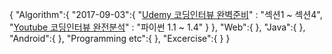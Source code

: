 {
    "Algorithm":{
        "2017-09-03":{
            "[Udemy 코딩인터뷰 완벽준비](https://github.com/rockry/algorithm/tree/master/udemy_%EC%BD%94%EB%94%A9%EC%9D%B8%ED%84%B0%EB%B7%B0%EC%99%84%EB%B2%BD%EC%A4%80%EB%B9%84)" : "섹션1 ~ 섹션4",
            "[Youtube 코딩인터뷰 완전분석](https://github.com/rockry/algorithm/tree/master/youtube_%EC%BD%94%EB%94%A9%EC%9D%B8%ED%84%B0%EB%B7%B0%EC%99%84%EC%A0%84%EB%B6%84%EC%84%9D)" : "파이썬 1.1 ~ 1.4"
            }
    },
    "Web":{
    },
    "Java":{
    },
    "Android":{
    },
    "Programming etc":{
    },
    "Excercise":{
    }
}

